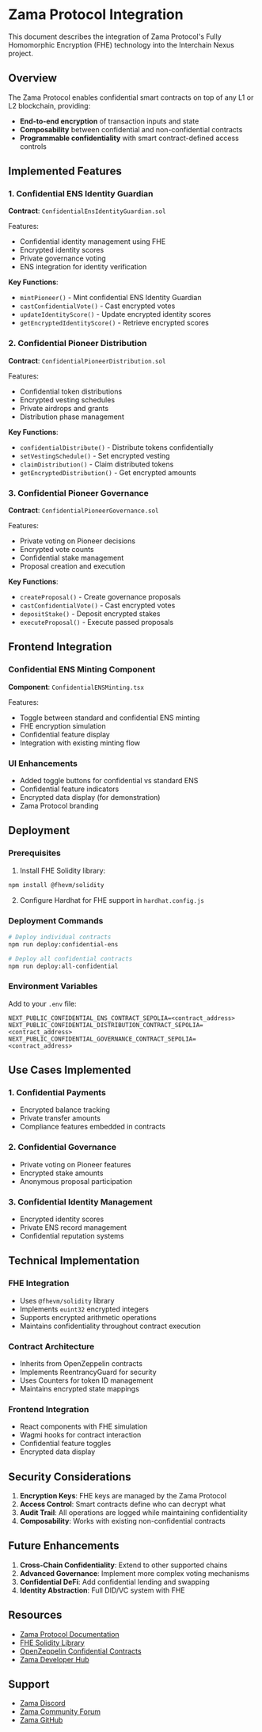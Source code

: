 # Zama Protocol Integration

This document describes the integration of Zama Protocol's Fully Homomorphic Encryption (FHE) technology into the Interchain Nexus project.

## Overview

The Zama Protocol enables confidential smart contracts on top of any L1 or L2 blockchain, providing:

- **End-to-end encryption** of transaction inputs and state
- **Composability** between confidential and non-confidential contracts
- **Programmable confidentiality** with smart contract-defined access controls

## Implemented Features

### 1. Confidential ENS Identity Guardian

**Contract**: `ConfidentialEnsIdentityGuardian.sol`

Features:
- Confidential identity management using FHE
- Encrypted identity scores
- Private governance voting
- ENS integration for identity verification

**Key Functions**:
- `mintPioneer()` - Mint confidential ENS Identity Guardian
- `castConfidentialVote()` - Cast encrypted votes
- `updateIdentityScore()` - Update encrypted identity scores
- `getEncryptedIdentityScore()` - Retrieve encrypted scores

### 2. Confidential Pioneer Distribution

**Contract**: `ConfidentialPioneerDistribution.sol`

Features:
- Confidential token distributions
- Encrypted vesting schedules
- Private airdrops and grants
- Distribution phase management

**Key Functions**:
- `confidentialDistribute()` - Distribute tokens confidentially
- `setVestingSchedule()` - Set encrypted vesting
- `claimDistribution()` - Claim distributed tokens
- `getEncryptedDistribution()` - Get encrypted amounts

### 3. Confidential Pioneer Governance

**Contract**: `ConfidentialPioneerGovernance.sol`

Features:
- Private voting on Pioneer decisions
- Encrypted vote counts
- Confidential stake management
- Proposal creation and execution

**Key Functions**:
- `createProposal()` - Create governance proposals
- `castConfidentialVote()` - Cast encrypted votes
- `depositStake()` - Deposit encrypted stakes
- `executeProposal()` - Execute passed proposals

## Frontend Integration

### Confidential ENS Minting Component

**Component**: `ConfidentialENSMinting.tsx`

Features:
- Toggle between standard and confidential ENS minting
- FHE encryption simulation
- Confidential feature display
- Integration with existing minting flow

### UI Enhancements

- Added toggle buttons for confidential vs standard ENS
- Confidential feature indicators
- Encrypted data display (for demonstration)
- Zama Protocol branding

## Deployment

### Prerequisites

1. Install FHE Solidity library:
```bash
npm install @fhevm/solidity
```

2. Configure Hardhat for FHE support in `hardhat.config.js`

### Deployment Commands

```bash
# Deploy individual contracts
npm run deploy:confidential-ens

# Deploy all confidential contracts
npm run deploy:all-confidential
```

### Environment Variables

Add to your `.env` file:
```
NEXT_PUBLIC_CONFIDENTIAL_ENS_CONTRACT_SEPOLIA=<contract_address>
NEXT_PUBLIC_CONFIDENTIAL_DISTRIBUTION_CONTRACT_SEPOLIA=<contract_address>
NEXT_PUBLIC_CONFIDENTIAL_GOVERNANCE_CONTRACT_SEPOLIA=<contract_address>
```

## Use Cases Implemented

### 1. Confidential Payments
- Encrypted balance tracking
- Private transfer amounts
- Compliance features embedded in contracts

### 2. Confidential Governance
- Private voting on Pioneer features
- Encrypted stake amounts
- Anonymous proposal participation

### 3. Confidential Identity Management
- Encrypted identity scores
- Private ENS record management
- Confidential reputation systems

## Technical Implementation

### FHE Integration
- Uses `@fhevm/solidity` library
- Implements `euint32` encrypted integers
- Supports encrypted arithmetic operations
- Maintains confidentiality throughout contract execution

### Contract Architecture
- Inherits from OpenZeppelin contracts
- Implements ReentrancyGuard for security
- Uses Counters for token ID management
- Maintains encrypted state mappings

### Frontend Integration
- React components with FHE simulation
- Wagmi hooks for contract interaction
- Confidential feature toggles
- Encrypted data display

## Security Considerations

1. **Encryption Keys**: FHE keys are managed by the Zama Protocol
2. **Access Control**: Smart contracts define who can decrypt what
3. **Audit Trail**: All operations are logged while maintaining confidentiality
4. **Composability**: Works with existing non-confidential contracts

## Future Enhancements

1. **Cross-Chain Confidentiality**: Extend to other supported chains
2. **Advanced Governance**: Implement more complex voting mechanisms
3. **Confidential DeFi**: Add confidential lending and swapping
4. **Identity Abstraction**: Full DID/VC system with FHE

## Resources

- [Zama Protocol Documentation](https://docs.zama.ai/protocol)
- [FHE Solidity Library](https://github.com/zama-ai/fhevm)
- [OpenZeppelin Confidential Contracts](https://github.com/OpenZeppelin/openzeppelin-confidential-contracts)
- [Zama Developer Hub](https://zama.ai/developer-hub)

## Support

- [Zama Discord](https://discord.gg/zama)
- [Zama Community Forum](https://community.zama.ai/)
- [Zama GitHub](https://github.com/zama-ai/fhevm)
